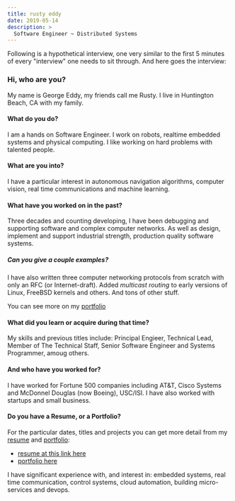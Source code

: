 ```yaml
---
title: rusty eddy
date: 2019-05-14
description: >
  Software Engineer ~ Distributed Systems
---
```


Following is a hypothetical interview, one very similar to the first
5 minutes of every "interview" one needs to sit through.  And here
goes the interview:

### Hi, who are you?

My name is George Eddy, my friends call me Rusty.  I live in
Huntington Beach, CA with my family.

#### What do you do?

I am a hands on Software Engineer.  I work on robots, realtime
embedded systems and physical computing.  I like working on hard
problems with talented people.

#### What are you into?
I have a particular interest in autonomous navigation algorithms,
 computer vision, real time communications and machine learning.

#### What have you worked on in the past?
Three decades and counting developing, I have been debugging and
supporting software and complex computer networks.  As well as design,
implement and support industrial strength, production quality software
systems.

##### Can you give a couple examples?

I have also written three computer networking protocols from scratch
with only an RFC (or Internet-draft).  Added _multicast routing_ to
early versions of Linux, FreeBSD kernels and others.  And tons of
other stuff.

You can see more on my [portfolio](/portfolio)

#### What did you learn or acquire during that time?

My skills and previous titles include: Principal Engieer,
Technical Lead, Member of The Technical Staff, Senior Software
Engineer and Systems Programmer, amoug others.

#### And who have you worked for?
I have worked for Fortune 500 companies including AT&T, Cisco Systems
and McDonnel Douglas (now Boeing), USC/ISI.  I have also worked with
startups and small business.

#### Do you have a Resume, or a Portfolio?

For the particular dates, titles and projects you can get more detail
from my [resume](http://resume.rustyeddy.com) and 
[portfolio](http://portfolio.rustyeddy.com):

- [resume at this link here](http://rustyeddy.com/resume)
- [portfolio here](http://rustyeddy.com/portfolio
)

I have significant experience with, and interest in: embedded systems,
real time communication, control systems, cloud automation,
building micro-services and devops.

